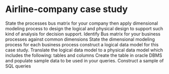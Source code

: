 # Airline-company case study
State the processes bus matrix for your company then apply dimensional modeling process to design the logical and physical design to support such kind of analysis for decision support.
Identify Bus matrix for your business processes against common dimensions
State the dimensional modeling process for each business process
construct a logical data model for this case study.
Translate the logical data model to a physical data model which includes the following: tables and columns
Create the table in oracle DBMS and populate sample data to be used in your queries.
Construct a sample of SQL queries
